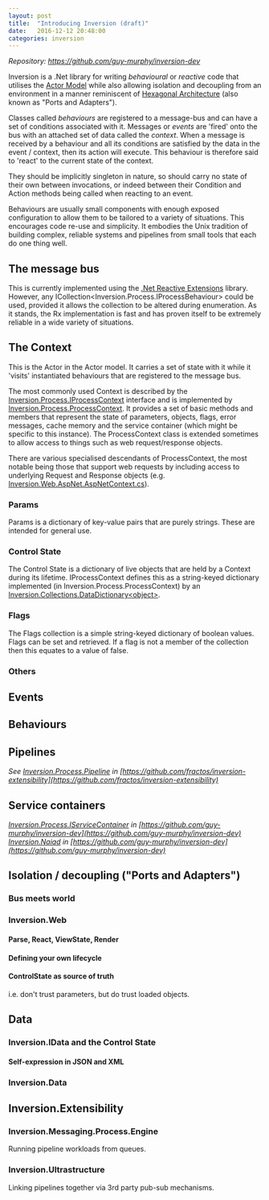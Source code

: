 ```yaml
---
layout: post
title:  "Introducing Inversion (draft)"
date:   2016-12-12 20:48:00
categories: inversion
---
```

*Repository: <https://github.com/guy-murphy/inversion-dev>*

Inversion is a .Net library for writing *behavioural* or *reactive* code that utilises the [Actor Model](https://en.wikipedia.org/wiki/Actor_model) while also allowing isolation and decoupling from an environment in a manner reminiscent of [Hexagonal Architecture](http://alistair.cockburn.us/Hexagonal+architecture) (also known as "Ports and Adapters").

Classes called *behaviours* are registered to a message-bus and can have a set of conditions associated with it. Messages or *events* are 'fired' onto the bus with an attached set of data called the *context*. When a message is received by a behaviour and all its conditions are satisfied by the data in the event / context, then its action will execute. This behaviour is therefore said to 'react' to the current state of the context.

They should be implicitly singleton in nature, so should carry no state of their own between invocations, or indeed between their Condition and Action methods being called when reacting to an event.

Behaviours are usually small components with enough exposed configuration to allow them to be tailored to a variety of situations. This encourages code re-use and simplicity. It embodies the Unix tradition of building complex, reliable systems and pipelines from small tools that each do one thing well.

## The message bus
This is currently implemented using the [.Net Reactive Extensions](https://github.com/Reactive-Extensions/Rx.NET) library. However, any ICollection&lt;Inversion.Process.IProcessBehaviour&gt; could be used, provided it allows the collection to be altered during enumeration. As it stands, the Rx implementation is fast and has proven itself to be extremely reliable in a wide variety of situations.

## The Context
This is the Actor in the Actor model. It carries a set of state with it while it 'visits' instantiated behaviours that are registered to the message bus.

The most commonly used Context is described by the [Inversion.Process.IProcessContext](https://github.com/guy-murphy/inversion-dev/blob/master/Inversion.Process/IProcessContext.cs) interface and is implemented by [Inversion.Process.ProcessContext](https://github.com/guy-murphy/inversion-dev/blob/master/Inversion.Process/ProcessContext.cs). It provides a set of basic methods and members that represent the state of parameters, objects, flags, error messages, cache memory and the service container (which might be specific to this instance). The ProcessContext class is extended sometimes to allow access to things such as web request/response objects.

There are various specialised descendants of ProcessContext, the most notable being those that support web requests by including access to underlying Request and Response objects (e.g. [Inversion.Web.AspNet.AspNetContext.cs](https://github.com/guy-murphy/inversion-dev/blob/master/Inversion.Web.AspNet/AspNetContext.cs)).

### Params
Params is a dictionary of key-value pairs that are purely strings. These are intended for general use.

### Control State
The Control State is a dictionary of live objects that are held by a Context during its lifetime. IProcessContext defines this as a string-keyed dictionary implemented (in Inversion.Process.ProcessContext) by an [Inversion.Collections.DataDictionary&lt;object&gt;](https://github.com/guy-murphy/inversion-dev/blob/master/Inversion/Collections/DataDictionary.cs).

### Flags
The Flags collection is a simple string-keyed dictionary of boolean values. Flags can be set and retrieved. If a flag is not a member of the collection then this equates to a value of false.

### Others

## Events

## Behaviours

## Pipelines

*See [Inversion.Process.Pipeline](https://github.com/fractos/inversion-extensibility/blob/master/Inversion.Extensibility/Process/Pipeline/IPipelineProvider.cs) in [https://github.com/fractos/inversion-extensibility](https://github.com/fractos/inversion-extensibility)*

## Service containers

*[Inversion.Process.IServiceContainer](https://github.com/guy-murphy/inversion-dev/blob/master/Inversion.Process/IServiceContainer.cs) in [https://github.com/guy-murphy/inversion-dev](https://github.com/guy-murphy/inversion-dev)*
*[Inversion.Naiad](https://github.com/guy-murphy/inversion-dev/blob/master/Inversion.Naiad) in [https://github.com/guy-murphy/inversion-dev](https://github.com/guy-murphy/inversion-dev)*

## Isolation / decoupling ("Ports and Adapters")

### Bus meets world

### Inversion.Web

#### Parse, React, ViewState, Render

#### Defining your own lifecycle

#### ControlState as source of truth
i.e. don't trust parameters, but do trust loaded objects.

## Data

### Inversion.IData and the Control State
#### Self-expression in JSON and XML

### Inversion.Data

## Inversion.Extensibility

### Inversion.Messaging.Process.Engine
Running pipeline workloads from queues.

### Inversion.Ultrastructure
Linking pipelines together via 3rd party pub-sub mechanisms.